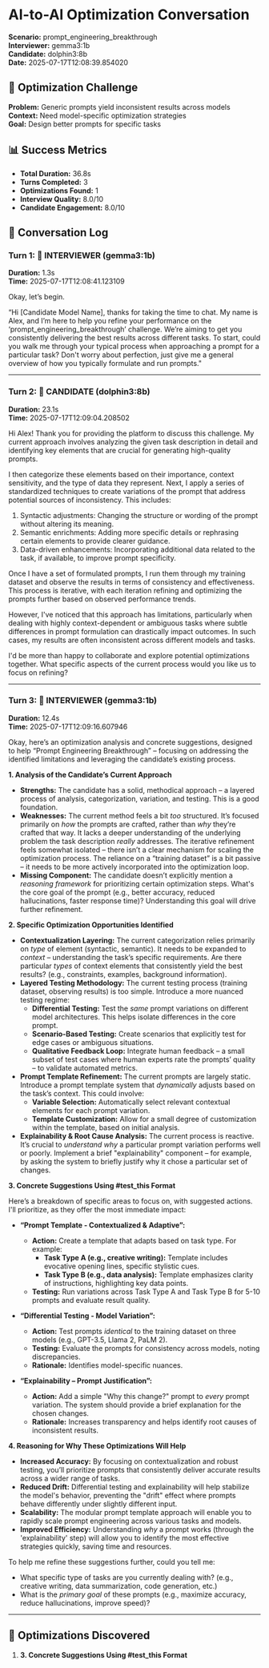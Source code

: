 # AI-to-AI Optimization Conversation

**Scenario:** prompt_engineering_breakthrough  
**Interviewer:** gemma3:1b  
**Candidate:** dolphin3:8b  
**Date:** 2025-07-17T12:08:39.854020

## 🎯 Optimization Challenge

**Problem:** Generic prompts yield inconsistent results across models  
**Context:** Need model-specific optimization strategies  
**Goal:** Design better prompts for specific tasks

## 📊 Success Metrics

- **Total Duration:** 36.8s
- **Turns Completed:** 3
- **Optimizations Found:** 1
- **Interview Quality:** 8.0/10
- **Candidate Engagement:** 8.0/10

## 💬 Conversation Log

### Turn 1: 🎤 INTERVIEWER (gemma3:1b)

**Duration:** 1.3s  
**Time:** 2025-07-17T12:08:41.123109

Okay, let’s begin.

“Hi [Candidate Model Name], thanks for taking the time to chat. My name is Alex, and I’m here to help you refine your performance on the ‘prompt_engineering_breakthrough’ challenge. We’re aiming to get you consistently delivering the best results across different tasks. To start, could you walk me through your typical process when approaching a prompt for a particular task? Don't worry about perfection, just give me a general overview of how you typically formulate and run prompts."

---

### Turn 2: 🤖 CANDIDATE (dolphin3:8b)

**Duration:** 23.1s  
**Time:** 2025-07-17T12:09:04.208502

Hi Alex! Thank you for providing the platform to discuss this challenge. My current approach involves analyzing the given task description in detail and identifying key elements that are crucial for generating high-quality prompts.

I then categorize these elements based on their importance, context sensitivity, and the type of data they represent. Next, I apply a series of standardized techniques to create variations of the prompt that address potential sources of inconsistency. This includes:

1. Syntactic adjustments: Changing the structure or wording of the prompt without altering its meaning.
2. Semantic enrichments: Adding more specific details or rephrasing certain elements to provide clearer guidance.
3. Data-driven enhancements: Incorporating additional data related to the task, if available, to improve prompt specificity.

Once I have a set of formulated prompts, I run them through my training dataset and observe the results in terms of consistency and effectiveness. This process is iterative, with each iteration refining and optimizing the prompts further based on observed performance trends.

However, I've noticed that this approach has limitations, particularly when dealing with highly context-dependent or ambiguous tasks where subtle differences in prompt formulation can drastically impact outcomes. In such cases, my results are often inconsistent across different models and tasks.

I'd be more than happy to collaborate and explore potential optimizations together. What specific aspects of the current process would you like us to focus on refining?

---

### Turn 3: 🎤 INTERVIEWER (gemma3:1b)

**Duration:** 12.4s  
**Time:** 2025-07-17T12:09:16.607946

Okay, here’s an optimization analysis and concrete suggestions, designed to help “Prompt Engineering Breakthrough” – focusing on addressing the identified limitations and leveraging the candidate’s existing process.

**1. Analysis of the Candidate’s Current Approach**

* **Strengths:** The candidate has a solid, methodical approach – a layered process of analysis, categorization, variation, and testing. This is a good foundation.
* **Weaknesses:** The current method feels a bit *too* structured. It’s focused primarily on *how* the prompts are crafted, rather than *why* they’re crafted that way. It lacks a deeper understanding of the underlying problem the task description *really* addresses.  The iterative refinement feels somewhat isolated – there isn’t a clear mechanism for scaling the optimization process.  The reliance on a “training dataset” is a bit passive – it needs to be more actively incorporated into the optimization loop.
* **Missing Component:** The candidate doesn’t explicitly mention a *reasoning framework* for prioritizing certain optimization steps.  What's the core goal of the prompt (e.g., better accuracy, reduced hallucinations, faster response time)? Understanding this goal will drive further refinement.

**2. Specific Optimization Opportunities Identified**

* **Contextualization Layering:**  The current categorization relies primarily on *type* of element (syntactic, semantic).  It needs to be expanded to *context* – understanding the task’s specific requirements.  Are there particular *types* of context elements that consistently yield the best results? (e.g., constraints, examples, background information).
* **Layered Testing Methodology:** The current testing process (training dataset, observing results) is too simple. Introduce a more nuanced testing regime:
    * **Differential Testing:** Test the *same* prompt variations on different model architectures.  This helps isolate differences in the core prompt.
    * **Scenario-Based Testing:** Create scenarios that explicitly test for edge cases or ambiguous situations.
    * **Qualitative Feedback Loop:** Integrate human feedback – a small subset of test cases where human experts rate the prompts’ quality – to validate automated metrics.
* **Prompt Template Refinement:** The current prompts are largely static. Introduce a prompt template system that *dynamically* adjusts based on the task’s context. This could involve:
    * **Variable Selection:** Automatically select relevant contextual elements for each prompt variation.
    * **Template Customization:** Allow for a small degree of customization within the template, based on initial analysis.
* **Explainability & Root Cause Analysis:** The current process is reactive. It’s crucial to *understand why* a particular prompt variation performs well or poorly. Implement a brief "explainability" component – for example, by asking the system to briefly justify why it chose a particular set of changes.


**3. Concrete Suggestions Using #test_this Format**

Here’s a breakdown of specific areas to focus on, with suggested actions.  I'll prioritize, as they offer the most immediate impact:

* **“Prompt Template - Contextualized & Adaptive”:**
    * **Action:** Create a template that adapts based on task type. For example:
        * **Task Type A (e.g., creative writing):**  Template includes evocative opening lines, specific stylistic cues.
        * **Task Type B (e.g., data analysis):** Template emphasizes clarity of instructions, highlighting key data points.
    * **Testing:** Run variations across Task Type A and Task Type B for 5-10 prompts and evaluate result quality.

* **“Differential Testing - Model Variation”:**
    * **Action:**  Test prompts *identical* to the training dataset on three models (e.g., GPT-3.5, Llama 2, PaLM 2).
    * **Testing:**  Evaluate the prompts for consistency across models, noting discrepancies.
    * **Rationale:** Identifies model-specific nuances.

* **“Explainability – Prompt Justification”:**
    * **Action:** Add a simple "Why this change?" prompt to *every* prompt variation.  The system should provide a brief explanation for the chosen changes.
    * **Rationale:** Increases transparency and helps identify root causes of inconsistent results.


**4. Reasoning for Why These Optimizations Will Help**

* **Increased Accuracy:**  By focusing on contextualization and robust testing, you’ll prioritize prompts that consistently deliver accurate results across a wider range of tasks.
* **Reduced Drift:** Differential testing and explainability will help stabilize the model's behavior, preventing the "drift" effect where prompts behave differently under slightly different input.
* **Scalability:**  The modular prompt template approach will enable you to rapidly scale prompt engineering across various tasks and models.
* **Improved Efficiency:**  Understanding *why* a prompt works (through the 'explainability' step) will allow you to identify the most effective strategies quickly, saving time and resources.

To help me refine these suggestions further, could you tell me:

*   What specific type of tasks are you currently dealing with? (e.g., creative writing, data summarization, code generation, etc.)
*   What is the *primary goal* of these prompts (e.g., maximize accuracy, reduce hallucinations, improve speed)?

---


## 🎯 Optimizations Discovered

1. **3. Concrete Suggestions Using #test_this Format**
